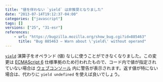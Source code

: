 ```yaml
---
title: "値を伴わない `yield` は非推奨となりました"
date: "2013-07-14T19:12:37-04:00"
categories: ["javascript"]
tags: []
versions: ["25", "31-esr"]
references:
    - url: "https://bugzilla.mozilla.org/show_bug.cgi?id=885463"
      title: "Bug 885463 – Warn about \'yield\' without operand"
---
```

[`yield`](https://developer.mozilla.org/docs/Web/JavaScript/Reference/Operators/yield) 演算子をオペランド (値) なしに使うことができなくなりました。この変更は [ECMAScript 6](https://developer.mozilla.org/docs/JavaScript/ECMAScript_6_support_in_Mozilla) 仕様準拠のため行われたもので、コード内で値が指定されていない場合は [ウェブコンソール](https://developer.mozilla.org/docs/Tools/Web_Console) 内に警告が表示されます。返す値が特にない場合は、代わりに `yield undefined` を使えば良いでしょう。
